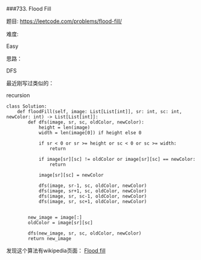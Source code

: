 ###733. Flood Fill

题目:
<https://leetcode.com/problems/flood-fill/>


难度:

Easy


思路：

DFS


最近刚写过类似的：

recursion


```Python3
class Solution:
    def floodFill(self, image: List[List[int]], sr: int, sc: int, newColor: int) -> List[List[int]]:
        def dfs(image, sr, sc, oldColor, newColor):
            height = len(image)
            width = len(image[0]) if height else 0

            if sr < 0 or sr >= height or sc < 0 or sc >= width:
                return

            if image[sr][sc] != oldColor or image[sr][sc] == newColor:
                return

            image[sr][sc] = newColor

            dfs(image, sr-1, sc, oldColor, newColor)
            dfs(image, sr+1, sc, oldColor, newColor)
            dfs(image, sr, sc-1, oldColor, newColor)
            dfs(image, sr, sc+1, oldColor, newColor)


        new_image = image[:]
        oldColor = image[sr][sc]

        dfs(new_image, sr, sc, oldColor, newColor)
        return new_image
```



发现这个算法有wikipedia页面： [Flood fill](https://en.wikipedia.org/wiki/Flood_fill)







